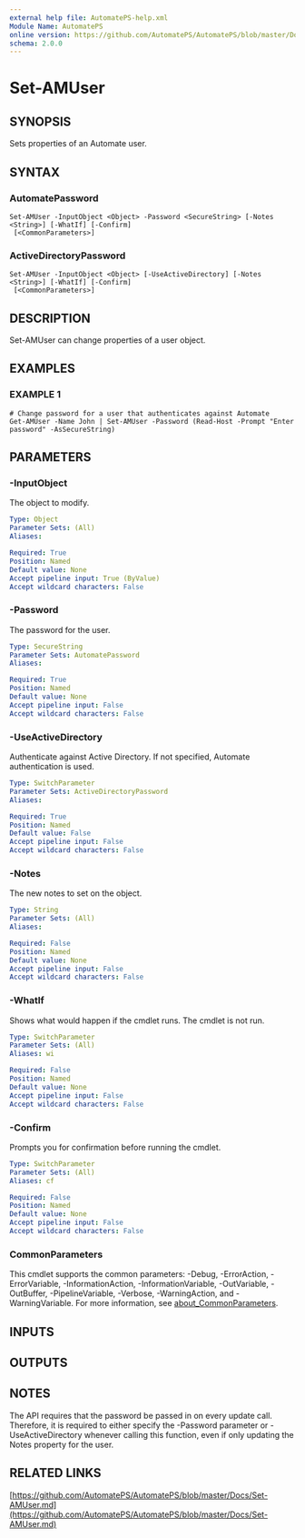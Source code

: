 ```yaml
---
external help file: AutomatePS-help.xml
Module Name: AutomatePS
online version: https://github.com/AutomatePS/AutomatePS/blob/master/Docs/Set-AMUser.md
schema: 2.0.0
---
```


# Set-AMUser

## SYNOPSIS
Sets properties of an Automate user.

## SYNTAX

### AutomatePassword
```
Set-AMUser -InputObject <Object> -Password <SecureString> [-Notes <String>] [-WhatIf] [-Confirm]
 [<CommonParameters>]
```

### ActiveDirectoryPassword
```
Set-AMUser -InputObject <Object> [-UseActiveDirectory] [-Notes <String>] [-WhatIf] [-Confirm]
 [<CommonParameters>]
```

## DESCRIPTION
Set-AMUser can change properties of a user object.

## EXAMPLES

### EXAMPLE 1
```
# Change password for a user that authenticates against Automate
Get-AMUser -Name John | Set-AMUser -Password (Read-Host -Prompt "Enter password" -AsSecureString)
```

## PARAMETERS

### -InputObject
The object to modify.

```yaml
Type: Object
Parameter Sets: (All)
Aliases:

Required: True
Position: Named
Default value: None
Accept pipeline input: True (ByValue)
Accept wildcard characters: False
```

### -Password
The password for the user.

```yaml
Type: SecureString
Parameter Sets: AutomatePassword
Aliases:

Required: True
Position: Named
Default value: None
Accept pipeline input: False
Accept wildcard characters: False
```

### -UseActiveDirectory
Authenticate against Active Directory. 
If not specified, Automate authentication is used.

```yaml
Type: SwitchParameter
Parameter Sets: ActiveDirectoryPassword
Aliases:

Required: True
Position: Named
Default value: False
Accept pipeline input: False
Accept wildcard characters: False
```

### -Notes
The new notes to set on the object.

```yaml
Type: String
Parameter Sets: (All)
Aliases:

Required: False
Position: Named
Default value: None
Accept pipeline input: False
Accept wildcard characters: False
```

### -WhatIf
Shows what would happen if the cmdlet runs.
The cmdlet is not run.

```yaml
Type: SwitchParameter
Parameter Sets: (All)
Aliases: wi

Required: False
Position: Named
Default value: None
Accept pipeline input: False
Accept wildcard characters: False
```

### -Confirm
Prompts you for confirmation before running the cmdlet.

```yaml
Type: SwitchParameter
Parameter Sets: (All)
Aliases: cf

Required: False
Position: Named
Default value: None
Accept pipeline input: False
Accept wildcard characters: False
```

### CommonParameters
This cmdlet supports the common parameters: -Debug, -ErrorAction, -ErrorVariable, -InformationAction, -InformationVariable, -OutVariable, -OutBuffer, -PipelineVariable, -Verbose, -WarningAction, and -WarningVariable. For more information, see [about_CommonParameters](http://go.microsoft.com/fwlink/?LinkID=113216).

## INPUTS

## OUTPUTS

## NOTES
The API requires that the password be passed in on every update call. 
Therefore, it is required to either specify the -Password parameter or -UseActiveDirectory whenever calling this function, even if only updating the Notes property for the user.

## RELATED LINKS

[https://github.com/AutomatePS/AutomatePS/blob/master/Docs/Set-AMUser.md](https://github.com/AutomatePS/AutomatePS/blob/master/Docs/Set-AMUser.md)

